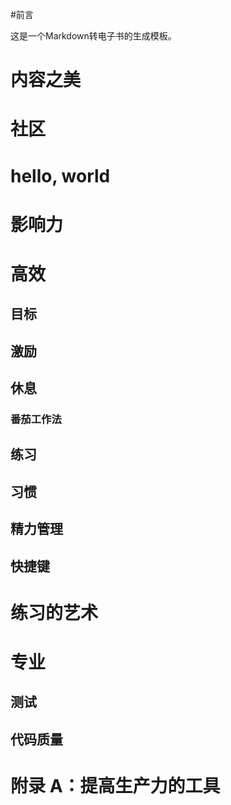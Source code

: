 
#前言

这是一个Markdown转电子书的生成模板。


# 内容之美

# 社区

# hello, world

# 影响力

# 高效

## 目标

## 激励

## 休息

### 番茄工作法

## 练习 

## 习惯

## 精力管理

## 快捷键

# 练习的艺术

# 专业

## 测试

## 代码质量

附录 A：提高生产力的工具
===
